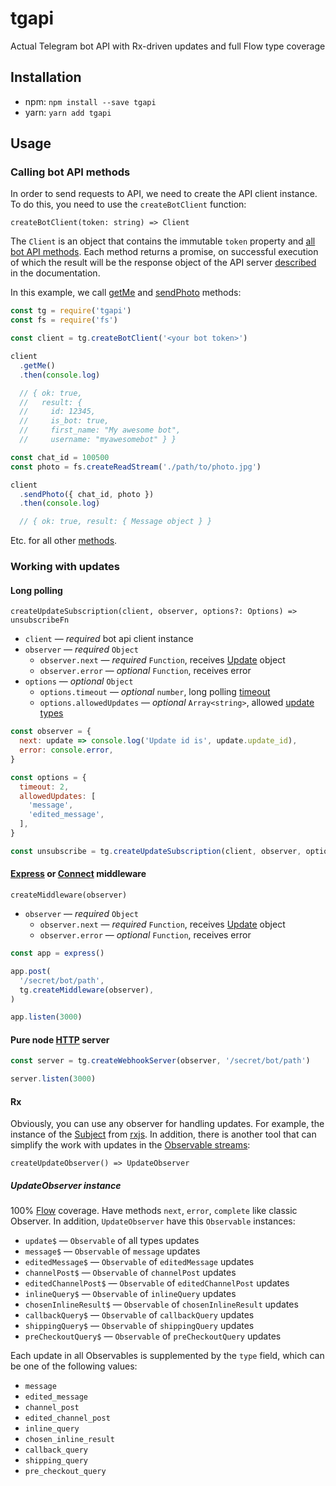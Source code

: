 # tgapi

Actual Telegram bot API with Rx-driven updates and full Flow type coverage

## Installation

- npm: `npm install --save tgapi`
- yarn: `yarn add tgapi`

## Usage

### Calling bot API methods

In order to send requests to API, we need to create the API client instance.
To do this, you need to use the `createBotClient` function:

`createBotClient(token: string) => Client`

The `Client` is an object that contains the immutable `token` property and
[all bot API methods][Available methods]. Each method returns a promise, on successful execution of
which the result will be the response object of the API server [described][Making requests] in the
documentation.

In this example, we call [getMe][] and [sendPhoto][] methods:

```javascript
const tg = require('tgapi')
const fs = require('fs')

const client = tg.createBotClient('<your bot token>')

client
  .getMe()
  .then(console.log)

  // { ok: true,
  //   result: {
  //     id: 12345,
  //     is_bot: true,
  //     first_name: "My awesome bot",
  //     username: "myawesomebot" } }

const chat_id = 100500
const photo = fs.createReadStream('./path/to/photo.jpg')

client
  .sendPhoto({ chat_id, photo })
  .then(console.log)

  // { ok: true, result: { Message object } }
```

Etc. for all other [methods][Available methods].

### Working with updates

#### Long polling

`createUpdateSubscription(client, observer, options?: Options) => unsubscribeFn`

- `client` — *required* bot api client instance
- `observer` — *required* `Object`
  - `observer.next` — *required* `Function`, receives [Update][] object
  - `observer.error` — *optional* `Function`, receives error
- `options` — *optional* `Object`
  - `options.timeout` — *optional* `number`, long polling [timeout][getUpdates]
  - `options.allowedUpdates` — *optional* `Array<string>`, allowed [update types][getUpdates]

```javascript
const observer = {
  next: update => console.log('Update id is', update.update_id),
  error: console.error,
}

const options = {
  timeout: 2,
  allowedUpdates: [
    'message',
    'edited_message',
  ],
}

const unsubscribe = tg.createUpdateSubscription(client, observer, options)
```

#### [Express][] or [Connect][] middleware

`createMiddleware(observer)`

- `observer` — *required* `Object`
  - `observer.next` — *required* `Function`, receives [Update][] object
  - `observer.error` — *optional* `Function`, receives error

```javascript
const app = express()

app.post(
  '/secret/bot/path',
  tg.createMiddleware(observer),
)

app.listen(3000)
```

#### Pure node [HTTP][] server

```javascript
const server = tg.createWebhookServer(observer, '/secret/bot/path')

server.listen(3000)
```

#### Rx

Obviously, you can use any observer for handling updates. For example, the instance of the
[Subject][] from [rxjs][]. In addition, there is another tool that can simplify the work with
updates in the [Observable streams][rx]:

`createUpdateObserver() => UpdateObserver`

##### UpdateObserver instance

100% [Flow][] coverage. Have methods `next`, `error`, `complete` like classic Observer.
In addition, `UpdateObserver` have this `Observable` instances:

- `update$` — `Observable` of all types updates
- `message$` — `Observable` of `message` updates
- `editedMessage$` — `Observable` of `editedMessage` updates
- `channelPost$` — `Observable` of `channelPost` updates
- `editedChannelPost$` — `Observable` of `editedChannelPost` updates
- `inlineQuery$` — `Observable` of `inlineQuery` updates
- `chosenInlineResult$` — `Observable` of `chosenInlineResult` updates
- `callbackQuery$` — `Observable` of `callbackQuery` updates
- `shippingQuery$` — `Observable` of `shippingQuery` updates
- `preCheckoutQuery$` — `Observable` of `preCheckoutQuery` updates

Each update in all Observables is supplemented by the `type` field, which can be one of the
following values:

- `message`
- `edited_message`
- `channel_post`
- `edited_channel_post`
- `inline_query`
- `chosen_inline_result`
- `callback_query`
- `shipping_query`
- `pre_checkout_query`

[API]: https://core.telegram.org/bots/API
[Making requests]: https://core.telegram.org/bots/API#making-requests
[Available methods]: https://core.telegram.org/bots/API#available-methods
[getMe]: https://core.telegram.org/bots/API#getme
[getUpdates]: https://core.telegram.org/bots/API#getupdates
[sendPhoto]: https://core.telegram.org/bots/API#sendphoto
[Update]: https://core.telegram.org/bots/API#update

[Express]: https://github.com/expressjs/express
[Connect]: https://github.com/senchalabs/connect
[HTTP]: https://nodejs.org/api/http.html

[Subject]: http://reactivex.io/rxjs/class/es6/Subject.js~Subject.html
[rx]: http://reactivex.io/
[Flow]: https://flow.org/
[rxjs]: https://github.com/ReactiveX/rxjs
